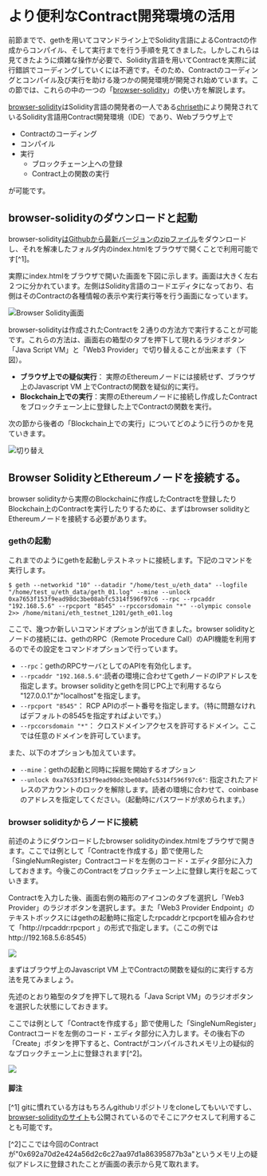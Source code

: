 # より便利なContract開発環境の活用

前節までで、gethを用いてコマンドライン上でSolidity言語によるContractの作成からコンパイル、そして実行までを行う手順を見てきました。しかしこれらは見てきたように煩雑な操作が必要で、Solidity言語を用いてContractを実際に試行錯誤でコーディングしていくには不適です。そのため、Contractのコーディングとコンパイル及び実行を助ける幾つかの開発環境が開発され始めています。この節では、これらの中の一つの「[browser-solidity](https://github.com/chriseth/browser-solidity)」の使い方を解説します。

[browser-solidity](https://github.com/chriseth/browser-solidity)はSolidity言語の開発者の一人である[chriseth](https://github.com/chriseth)により開発されているSolidity言語用Contract開発環境（IDE）であり、Webブラウザ上で

* Contractのコーディング
* コンパイル
* 実行
    * ブロックチェーン上への登録
    * Contract上の関数の実行

が可能です。

## browser-solidityのダウンロードと起動
browser-solidity[はGithubから最新バージョンのzipファイル](https://github.com/chriseth/browser-solidity/archive/gh-pages.zip)をダウンロードし、それを解凍したフォルダ内のindex.htmlをブラウザで開くことで利用可能です[^1]。

実際にindex.htmlをブラウザで開いた画面を下図に示します。画面は大きく左右２つに分かれています。左側はSolidity言語のコードエディタになっており、右側はそのContractの各種情報の表示や実行実行等を行う画面になっています。

![Browser Solidity画面](00_images/browser_solidity_initial_screen.png)

browser-solidityは作成されたContractを２通りの方法方で実行することが可能です。これらの方法は、画面右の箱型のタブを押下して現れるラジオボタン「Java Script VM」と「Web3 Provider」で切り替えることが出来ます（下図）。

* **ブラウザ上での疑似実行**： 実際のEthereumノードには接続せず、ブラウザ上のJavascript VM 上でContractの関数を疑似的に実行。
* **Blockchain上での実行**：実際のEthereumノードに接続し作成したContractをブロックチェーン上に登録した上でContractの関数を実行。

次の節から後者の「Blockchain上での実行」についてどのように行うのかを見ていきます。

![切り替え](00_images/browser_solidity_box_tab.png)

## Browser SolidityとEthereumノードを接続する。
browser solidityから実際のBlockchainに作成したContractを登録したりBlockchain上のContractを実行したりするために、まずはbrowser solidityとEthereumノードを接続する必要があります。

### gethの起動
これまでのようにgethを起動しテストネットに接続します。下記のコマンドを実行します。

```
$ geth --networkid "10" --datadir "/home/test_u/eth_data" --logfile "/home/test_u/eth_data/geth_01.log" --mine --unlock 0xa7653f153f9ead98dc3be08abfc5314f596f97c6 --rpc --rpcaddr "192.168.5.6" --rpcport "8545" --rpccorsdomain "*" --olympic console 2>> /home/mitani/eth_testnet_1201/geth_e01.log
```

ここで、幾つか新しいコマンドオプションが出てきました。browser solidityとノードの接続には、gethのRPC（Remote Procedure Call）のAPI機能を利用するのでその設定をコマンドオプションで行っています。
* `--rpc`：gethのRPCサーバとしてのAPIを有効化します。
* `--rpcaddr "192.168.5.6"`:読者の環境に合わせてgethノードのIPアドレスを指定します。browser solidityとgethを同じPC上で利用するなら "127.0.0.1"か"localhost"を指定します。
* `--rpcport "8545"`： RCP APIのポート番号を指定します。（特に問題なければデフォルトの8545を指定すればよいです。）
* `--rpccorsdomain "*"`： クロスドメインアクセスを許可するドメイン。ここでは任意のドメインを許可しています。

また、以下のオプションも加えています。
* `--mine`：gethの起動と同時に採掘を開始するオプション
* `--unlock 0xa7653f153f9ead98dc3be08abfc5314f596f97c6"`: 指定されたアドレスのアカウントのロックを解除します。読者の環境に合わせて、coinbaseのアドレスを指定してください。（起動時にパスワードが求められます。）

### browser solidityからノードに接続
前述のようにダウンロードしたbrowser solidityのindex.htmlをブラウザで開きます。ここでは例として「Contractを作成する」節<!--[REF]-->で使用した「SingleNumRegister」Contractコードを左側のコード・エディタ部分に入力しておきます。今後このContractをブロックチェーン上に登録し実行を起こっていきます。

Contractを入力した後、画面右側の箱形のアイコンのタブを選択し「Web3 Provider」のラジオボタンを選択します。また「Web3 Provider Endpoint」のテキストボックスにはgethの起動時に指定したrpcaddrとrpcportを組み合わせて「http://rpcaddr:rpcport 」の形式で指定します。（ここの例ではhttp://192.168.5.6:8545）


![](00_images/bs_simplenum_web3_with_edit.png)


まずはブラウザ上のJavascript VM 上でContractの関数を疑似的に実行する方法を見てみましょう。

先述のとおり箱型のタブを押下して現れる「Java Script VM」のラジオボタンを選択した状態にしておきます。

ここでは例として「Contractを作成する」節<!--[REF]-->で使用した「SingleNumRegister」Contractコードを左側のコード・エディタ部分に入力します。その後右下の「Create」ボタンを押下すると、Contractがコンパイルされメモリ上の疑似的なブロックチェーン上に登録されます[^2]。

![](00_images/bs_simplenum_create_with_edit.png)

<!--
## そのほかの機能
コントラクタの引数
AtAddress botann 

-->

#### 脚注
[^1] gitに慣れている方はもちろんgithubリポジトリをcloneしてもいいですし、[browser-solidityのサイト](https://chriseth.github.io/browser-solidity/)も公開されているのでそこにアクセスして利用することも可能です。

[^2]ここでは今回のContractが"0x692a70d2e424a56d2c6c27aa97d1a86395877b3a"というメモリ上の疑似アドレスに登録されたことが画面の表示から見て取れます。